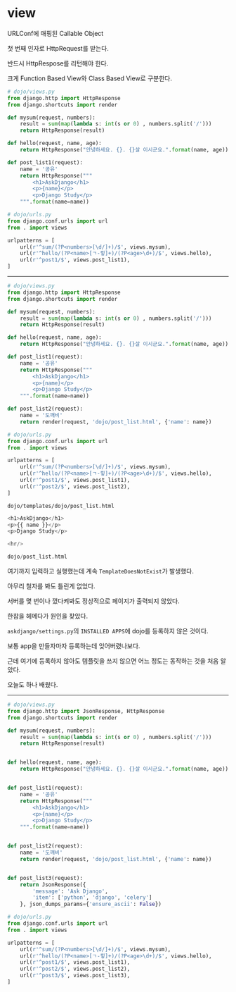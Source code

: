 # view

URLConf에 매핑된 Callable Object

첫 번째 인자로 HttpRequest를 받는다.

반드시 HttpRespose를 리턴해야 한다.

크게 Function Based View와 Class Based View로 구분한다.

```py
# dojo/views.py
from django.http import HttpResponse
from django.shortcuts import render

def mysum(request, numbers):
    result = sum(map(lambda s: int(s or 0) , numbers.split('/')))
    return HttpResponse(result)

def hello(request, name, age):
    return HttpResponse("안녕하세요. {}. {}살 이시군요.".format(name, age))

def post_list1(request):
    name = '공유'
    return HttpResponse("""
        <h1>AskDjango</h1>
        <p>{name}</p>
        <p>Django Study</p>
    """.format(name=name))
```

```py
# dojo/urls.py
from django.conf.urls import url
from . import views

urlpatterns = [
    url(r'^sum/(?P<numbers>[\d/]+)/$', views.mysum),
    url(r'^hello/(?P<name>[ㄱ-힣]+)/(?P<age>\d+)/$', views.hello),
    url(r'^post1/$', views.post_list1),
]
```

----

```py
# dojo/views.py
from django.http import HttpResponse
from django.shortcuts import render

def mysum(request, numbers):
    result = sum(map(lambda s: int(s or 0) , numbers.split('/')))
    return HttpResponse(result)

def hello(request, name, age):
    return HttpResponse("안녕하세요. {}. {}살 이시군요.".format(name, age))

def post_list1(request):
    name = '공유'
    return HttpResponse("""
        <h1>AskDjango</h1>
        <p>{name}</p>
        <p>Django Study</p>
    """.format(name=name))

def post_list2(request):
    name = '도깨비'
    return render(request, 'dojo/post_list.html', {'name': name})
```

```py
# dojo/urls.py
from django.conf.urls import url
from . import views

urlpatterns = [
    url(r'^sum/(?P<numbers>[\d/]+)/$', views.mysum),
    url(r'^hello/(?P<name>[ㄱ-힣]+)/(?P<age>\d+)/$', views.hello),
    url(r'^post1/$', views.post_list1),
    url(r'^post2/$', views.post_list2),
]
```

`dojo/templates/dojo/post_list.html`
```py
<h1>AskDjango</h1>
<p>{{ name }}</p>
<p>Django Study</p>

<hr/>

dojo/post_list.html

```

여기까지 입력하고 실행했는데 계속 `TemplateDoesNotExist`가 발생했다.

아무리 철자를 봐도 틀린게 없었다.

서버를 몇 번이나 껐다켜봐도 정상적으로 페이지가 출력되지 않았다.

한참을 헤메다가 원인을 찾았다.

`askdjango/settings.py`의 `INSTALLED APPS`에 dojo를 등록하지 않은 것이다.

보통 app을 만들자마자 등록하는데 잊어버렸나보다.

근데 여기에 등록하지 않아도 템플릿을 쓰지 않으면 어느 정도는 동작하는 것을 처음 알았다.

오늘도 하나 배웠다.

----

```py
# dojo/views.py
from django.http import JsonResponse, HttpResponse
from django.shortcuts import render

def mysum(request, numbers):
    result = sum(map(lambda s: int(s or 0) , numbers.split('/')))
    return HttpResponse(result)


def hello(request, name, age):
    return HttpResponse("안녕하세요. {}. {}살 이시군요.".format(name, age))


def post_list1(request):
    name = '공유'
    return HttpResponse("""
        <h1>AskDjango</h1>
        <p>{name}</p>
        <p>Django Study</p>
    """.format(name=name))


def post_list2(request):
    name = '도깨비'
    return render(request, 'dojo/post_list.html', {'name': name})


def post_list3(request):
    return JsonResponse({
        'message': 'Ask Django',
        'item': ['python', 'django', 'celery']
    }, json_dumps_params={'ensure_ascii': False})
```

```py
# dojo/urls.py
from django.conf.urls import url
from . import views

urlpatterns = [
    url(r'^sum/(?P<numbers>[\d/]+)/$', views.mysum),
    url(r'^hello/(?P<name>[ㄱ-힣]+)/(?P<age>\d+)/$', views.hello),
    url(r'^post1/$', views.post_list1),
    url(r'^post2/$', views.post_list2),
    url(r'^post3/$', views.post_list3),
]
```